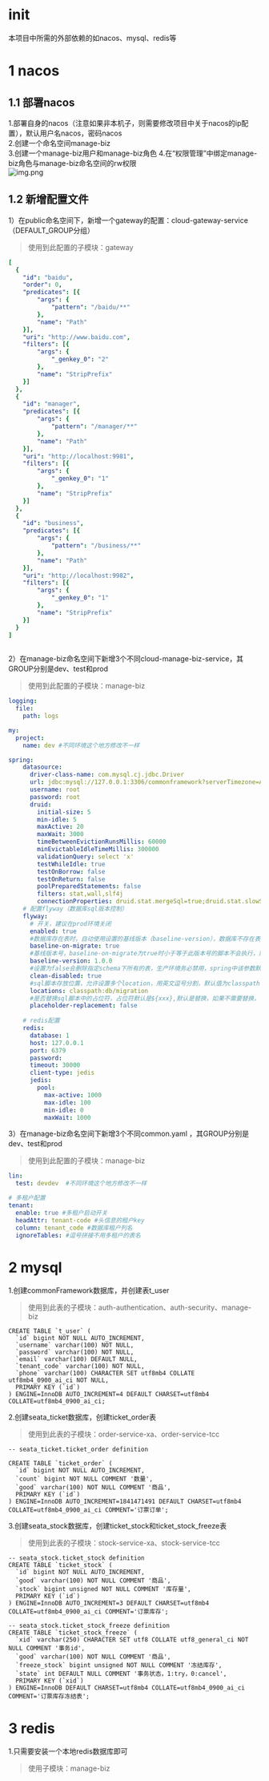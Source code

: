 # init
本项目中所需的外部依赖的如nacos、mysql、redis等  

# 1 nacos
## 1.1 部署nacos
1.部署自身的nacos（注意如果非本机子，则需要修改项目中关于nacos的ip配置），默认用户名nacos，密码nacos  
2.创建一个命名空间manage-biz  
3.创建一个manage-biz用户和manage-biz角色
4.在“权限管理”中绑定manage-biz角色与manage-biz命名空间的rw权限  
![img.png](readme-img/nacos权限.png)
## 1.2 新增配置文件
1）在public命名空间下，新增一个gateway的配置：cloud-gateway-service（DEFAULT_GROUP分组）
> 使用到此配置的子模块：gateway
```yaml
[
  {
    "id": "baidu",
    "order": 0,
    "predicates": [{
        "args": {
            "pattern": "/baidu/**"
        },
        "name": "Path"
    }],
    "uri": "http://www.baidu.com",
    "filters": [{
        "args": {
            "_genkey_0": "2"
        },
        "name": "StripPrefix"
    }]
  },
  {
    "id": "manager",
    "predicates": [{
        "args": {
            "pattern": "/manager/**"
        },
        "name": "Path"
    }],
    "uri": "http://localhost:9981",
    "filters": [{
        "args": {
            "_genkey_0": "1"
        },
        "name": "StripPrefix"
    }]
  },
  {
    "id": "business",
    "predicates": [{
        "args": {
            "pattern": "/business/**"
        },
        "name": "Path"
    }],
    "uri": "http://localhost:9982",
    "filters": [{
        "args": {
            "_genkey_0": "1"
        },
        "name": "StripPrefix"
    }]
  }
]
            
```
2）在manage-biz命名空间下新增3个不同cloud-manage-biz-service，其GROUP分别是dev、test和prod
> 使用到此配置的子模块：manage-biz
```yaml
logging:
  file:
    path: logs

my:
  project:
    name: dev #不同环境这个地方修改不一样

spring:
    datasource:
      driver-class-name: com.mysql.cj.jdbc.Driver
      url: jdbc:mysql://127.0.0.1:3306/commonframework?serverTimezone=Asia/Shanghai&useUnicode=true&characterEncoding=utf-8&zeroDateTimeBehavior=convertToNull&useSSL=false&allowPublicKeyRetrieval=true
      username: root
      password: root
      druid:
        initial-size: 5
        min-idle: 5
        maxActive: 20
        maxWait: 3000
        timeBetweenEvictionRunsMillis: 60000
        minEvictableIdleTimeMillis: 300000
        validationQuery: select 'x'
        testWhileIdle: true
        testOnBorrow: false
        testOnReturn: false
        poolPreparedStatements: false
        filters: stat,wall,slf4j
        connectionProperties: druid.stat.mergeSql=true;druid.stat.slowSqlMillis=5000;socketTimeout=10000;connectTimeout=1200
    # 配置flyway（数据库sql版本控制）
    flyway:
      # 开关，建议在prod环境关闭
      enabled: true
      #数据库存在表时，自动使用设置的基线版本（baseline-version），数据库不存在表时，即使设置了，也会从第一个版本开始执行，默认值为false
      baseline-on-migrate: true
      #基线版本号，baseline-on-migrate为true时小于等于此版本号的脚本不会执行，默认值为1
      baseline-version: 1.0.0
      #设置为false会删除指定schema下所有的表，生产环境务必禁用，spring中该参数默认是false，需要手动设置为true
      clean-disabled: true
      #sql脚本存放位置，允许设置多个location，用英文逗号分割，默认值为classpath:db/migration
      locations: classpath:db/migration
      #是否替换sql脚本中的占位符，占位符默认是${xxx},默认是替换，如果不需要替换，可以设置为false
      placeholder-replacement: false
  
    # redis配置
    redis:
      database: 1
      host: 127.0.0.1
      port: 6379
      password:
      timeout: 30000
      client-type: jedis
      jedis:
        pool:
          max-active: 1000
          max-idle: 100
          min-idle: 0
          maxWait: 1000
```
3）在manage-biz命名空间下新增3个不同common.yaml ，其GROUP分别是dev、test和prod
> 使用到此配置的子模块：manage-biz
```yaml
lin:
  test: devdev  #不同环境这个地方修改不一样

# 多租户配置
tenant:
  enable: true #多租户启动开关
  headAttr: tenant-code #头信息的租户key
  column: tenant_code #数据库租户列名
  ignoreTables: #逗号拼接不用多租户的表名
```
# 2 mysql
1.创建commonFramework数据库，并创建表t_user
> 使用到此表的子模块：auth-authentication、auth-security、manage-biz
```roomsql
CREATE TABLE `t_user` (
  `id` bigint NOT NULL AUTO_INCREMENT,
  `username` varchar(100) NOT NULL,
  `password` varchar(100) NOT NULL,
  `email` varchar(100) DEFAULT NULL,
  `tenant_code` varchar(100) NOT NULL,
  `phone` varchar(100) CHARACTER SET utf8mb4 COLLATE utf8mb4_0900_ai_ci NOT NULL,
  PRIMARY KEY (`id`)
) ENGINE=InnoDB AUTO_INCREMENT=4 DEFAULT CHARSET=utf8mb4 COLLATE=utf8mb4_0900_ai_ci;
```
2.创建seata_ticket数据库，创建ticket_order表
> 使用到此表的子模块：order-service-xa、order-service-tcc
```roomsql
-- seata_ticket.ticket_order definition

CREATE TABLE `ticket_order` (
  `id` bigint NOT NULL AUTO_INCREMENT,
  `count` bigint NOT NULL COMMENT '数量',
  `good` varchar(100) NOT NULL COMMENT '商品',
  PRIMARY KEY (`id`)
) ENGINE=InnoDB AUTO_INCREMENT=1841471491 DEFAULT CHARSET=utf8mb4 COLLATE=utf8mb4_0900_ai_ci COMMENT='订票订单';
```
3.创建seata_stock数据库，创建ticket_stock和ticket_stock_freeze表
> 使用到此表的子模块：stock-service-xa、stock-service-tcc

```roomsql
-- seata_stock.ticket_stock definition
CREATE TABLE `ticket_stock` (
  `id` bigint NOT NULL AUTO_INCREMENT,
  `good` varchar(100) NOT NULL COMMENT '商品',
  `stock` bigint unsigned NOT NULL COMMENT '库存量',
  PRIMARY KEY (`id`)
) ENGINE=InnoDB AUTO_INCREMENT=3 DEFAULT CHARSET=utf8mb4 COLLATE=utf8mb4_0900_ai_ci COMMENT='订票库存';

-- seata_stock.ticket_stock_freeze definition
CREATE TABLE `ticket_stock_freeze` (
  `xid` varchar(250) CHARACTER SET utf8 COLLATE utf8_general_ci NOT NULL COMMENT '事务id',
  `good` varchar(100) NOT NULL COMMENT '商品',
  `freeze_stock` bigint unsigned NOT NULL COMMENT '冻结库存',
  `state` int DEFAULT NULL COMMENT '事务状态，1:try，0:cancel',
  PRIMARY KEY (`xid`)
) ENGINE=InnoDB DEFAULT CHARSET=utf8mb4 COLLATE=utf8mb4_0900_ai_ci COMMENT='订票库存冻结表';

```
# 3 redis
1.只需要安装一个本地redis数据库即可
> 使用子模块：manage-biz